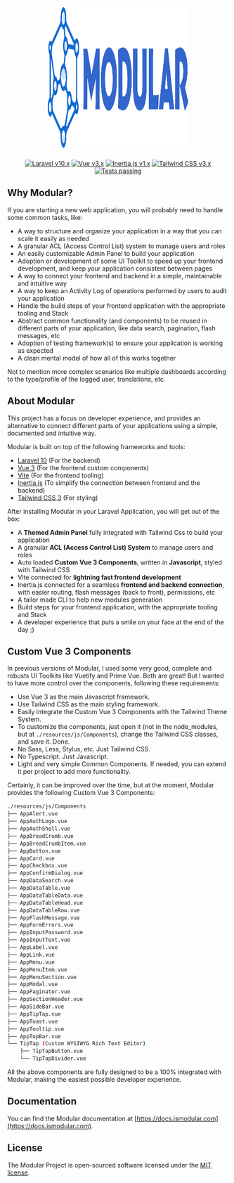<p align="center" style="margin: 24px;">
    <a href="https://docs.ismodular.com" target="_blank">
    <img src="art/modular-logo.svg" width="320" height="320"></a>
</p>

<center>

[![Laravel v10.x](https://img.shields.io/badge/Laravel-v10.x-FF2D20?style=for-the-badge&logo=laravel)](https://laravel.com)
[![Vue v3.x](https://img.shields.io/badge/Vue.js-v3.x-2f4053?style=for-the-badge&logo=vue.js&logoColor=39af78)](https://vuejs.org/)
[![Inertia.js v1.x](https://img.shields.io/badge/Inertia.js-v1.x-6765ea?style=for-the-badge&logo=inertia&logoColor=ffffff)](https://inertiajs.com/)
[![Tailwind CSS v3.x](https://img.shields.io/badge/Tailwind%20CSS-v3.x-31b5f7?style=for-the-badge&logo=tailwind-css&logoColor=ffffff)](https://tailwindcss.com/)
[![Tests passing](https://img.shields.io/badge/Tests-passing-green?style=for-the-badge&logo=github)](https://github.com/daniel-cintra/modular/tree/main/stubs/tests)

</center>

## Why Modular?

If you are starting a new web application, you will probably need to handle some common tasks, like:

-   A way to structure and organize your application in a way that you can scale it easily as needed
-   A granular ACL (Access Control List) system to manage users and roles
-   An easily customizable Admin Panel to build your application
-   Adoption or development of some UI Toolkit to speed up your frontend development, and keep your application consistent between pages
-   A way to connect your frontend and backend in a simple, maintainable and intuitive way
-   A way to keep an Activity Log of operations performed by users to audit your application
-   Handle the build steps of your frontend application with the appropriate tooling and Stack
-   Abstract common functionality (and components) to be reused in different parts of your application, like data search, pagination, flash messages, etc
-   Adoption of testing framework(s) to ensure your application is working as expected
-   A clean mental model of how all of this works together

Not to mention more complex scenarios like multiple dashboards according to the type/profile of the logged user, translations, etc.

## About Modular

This project has a focus on developer experience, and provides an alternative to connect different parts of your applications using a simple, documented and intuitive way.

Modular is built on top of the following frameworks and tools:

-   [Laravel 10](https://laravel.com/) (For the backend)
-   [Vue 3](https://vuejs.org/) (For the frontend custom components)
-   [Vite](https://vitejs.dev/) (For the frontend tooling)
-   [Inertia.js](https://inertiajs.com/) (To simplify the connection between frontend and the backend)
-   [Tailwind CSS 3](https://tailwindcss.com/) (For styling)

After installing Modular in your Laravel Application, you will get out of the box:

-   A **Themed Admin Panel** fully integrated with Tailwind Css to build your application
-   A granular **ACL (Access Control List) System** to manage users and roles
-   Auto loaded **Custom Vue 3 Components**, written in **Javascript**, styled with Tailwind CSS
-   Vite connected for **lightning fast frontend development**
-   Inertia.js connected for a seamless **frontend and backend connection**, with easier routing, flash messages (back to front), permissions, etc
-   A tailor made CLI to help new modules generation
-   Build steps for your frontend application, with the appropriate tooling and Stack
-   A developer experience that puts a smile on your face at the end of the day ;)

## Custom Vue 3 Components

In previous versions of Modular, I used some very good, complete and robusts UI Toolkits like Vuetify and Prime Vue. Both are great! But I wanted to have more control over the components, following these requirements:

-   Use Vue 3 as the main Javascript framework.
-   Use Tailwind CSS as the main styling framework.
-   Easily integrate the Custom Vue 3 Components with the Tailwind Theme System.
-   To customize the components, just open it (not in the node_modules, but at `./resources/js/Components`), change the Tailwind CSS classes, and save it. Done.
-   No Sass, Less, Stylus, etc. Just Tailwind CSS.
-   No Typescript. Just Javascript.
-   Light and very simple Common Components. If needed, you can extend it per project to add more functionality.

Certainly, it can be improved over the time, but at the moment, Modular provides the following Custom Vue 3 Components:

```bash
./resources/js/Components
├── AppAlert.vue
├── AppAuthLogo.vue
├── AppAuthShell.vue
├── AppBreadCrumb.vue
├── AppBreadCrumbItem.vue
├── AppButton.vue
├── AppCard.vue
├── AppCheckbox.vue
├── AppConfirmDialog.vue
├── AppDataSearch.vue
├── AppDataTable.vue
├── AppDataTableData.vue
├── AppDataTableHead.vue
├── AppDataTableRow.vue
├── AppFlashMessage.vue
├── AppFormErrors.vue
├── AppInputPassword.vue
├── AppInputText.vue
├── AppLabel.vue
├── AppLink.vue
├── AppMenu.vue
├── AppMenuItem.vue
├── AppMenuSection.vue
├── AppModal.vue
├── AppPaginator.vue
├── AppSectionHeader.vue
├── AppSideBar.vue
├── AppTipTap.vue
├── AppToast.vue
├── AppTooltip.vue
├── AppTopBar.vue
└── TipTap (Custom WYSIWYG Rich Text Editor)
    ├── TipTapButton.vue
    └── TipTapDivider.vue
```

All the above components are fully designed to be a 100% integrated with Modular, making the easiest possible developer experience.

## Documentation

You can find the Modular documentation at [https://docs.ismodular.com](https://docs.ismodular.com).

## License

The Modular Project is open-sourced software licensed under the [MIT license](LICENSE.md).
